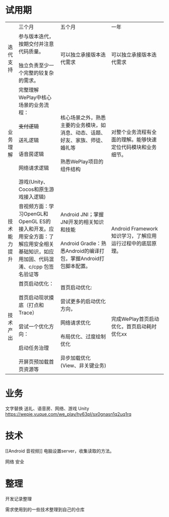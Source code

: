 # 试用期

|   |   |   |   |
|---|---|---|---|
||三个月|五个月|一年|
|迭代支持|参与版本迭代，按期交付并注意代码质量。<br><br>独立负责至少一个完整的较复杂的需求。|可以独立承接版本迭代需求|可以独立承接版本迭代需求|
|业务理解|完整理解WePlay中核心场景的业务流程：<br><br>~~支付逻辑~~<br><br>送礼逻辑<br><br>语音房逻辑<br><br>网络请求逻辑<br><br>游戏(Unity、Cocos和原生游戏接入逻辑)|核心场景之外，熟悉主要的业务模块，如消息、动态、话题、好友、家族、师徒、婚礼等<br><br>熟悉WePlay项目的组件结构|对整个业务流程有全面的理解。能够快速定位代码模块和业务细节。|
|技术能力提升|音视频方面：学习OpenGL和OpenGL ES的接入和开发。应用安全方面：了解应用安全相关基础知识，如应用加固、代码混淆、c/cpp 包签名验证等|Android JNI；掌握JNI开发的相关知识和技能<br><br>Android Gradle：熟悉Android的编译打包，掌握Android打包脚本配置。|Android Framework知识学习，了解应用运行过程中的底层原理。|
|技术产出|首页启动优化：<br><br>首页启动现状摸底（打点和Trace）<br><br>尝试一个优化方向：<br><br>启动任务治理<br><br>开屏页预加载首页资源等|首页启动优化:<br><br>尝试更多的启动优化方向，<br><br>网络请求优化<br><br>布局优化、过度绘制优化<br><br>异步加载优化(View、非关键业务)|完成WePlay首页启动优化，首页启动耗时优化xx|



# 业务
文字替换
送礼、语音房、网络、游戏
Unity
https://wepie.yuque.com/we_play/hy63pl/sx0gnasn1q2uq1rq

# 技术
[[Android 音视频]]
电脑设置server，收集读取的方法。

网络
安全


# 整理
开发记录整理

需求使用到的一些技术整理到自己的仓库


